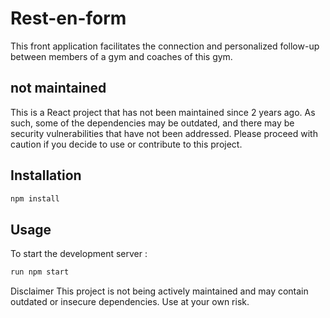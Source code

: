 # Rest-en-form
This front application facilitates the connection and personalized follow-up between members of a gym and coaches of this gym.

## not maintained 
This is a React project that has not been maintained since 2 years ago. As such, some of the dependencies may be outdated, and there may be security vulnerabilities that have not been addressed. Please proceed with caution if you decide to use or contribute to this project.

## Installation
```sh
npm install
```

## Usage
To start the development server :
```sh
run npm start
```

Disclaimer This project is not being actively maintained and may contain outdated or insecure dependencies. Use at your own risk.
